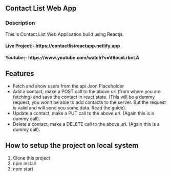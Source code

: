<h2>Contact List Web App</h2>
<h3>Description</h3>
<p> This is Contact List Web Application build using Reactjs. </p>
<h4>Live Project:- https://contactlistreactapp.netlify.app</h4>
<h4>Youtube:- https://www.youtube.com/watch?v=V9ocxLrbnLA</h4>

<h2>Features</h2>
<ul>
<li>Fetch and show users from the api Json Placeholder</li>
<li>Add a contact, make a POST call to the above url (from where you are fetching) and save the contact in react state. (This will be a dummy request, you won’t be able to add contacts to the server. But the request is valid and will send you some data. Read the guide).</li>
<li>Update a contact, make a PUT call to the above url. (Again this is a dummy call).</li>
<li>Delete a contact, make a DELETE call to the above url. (Again this is a dummy call).</li>
 </ul>

<h2> How to setup the project on local system </h2>
<ol>
  <li>Clone this project</li>
  <li>npm install</li>
  <li>npm start</li>
</ol>
